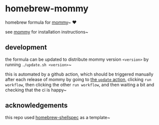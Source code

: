 # homebrew-mommy
homebrew formula for [mommy](https://github.com/FWDekker/mommy)~ ❤️

see [mommy](https://github.com/FWDekker/mommy) for installation instructions~

## development
the formula can be updated to distribute mommy version `<version>` by running `./update.sh <version>`~

this is automated by a github action, which should be triggered manually after each release of mommy by going to
[the `update` action](https://github.com/FWDekker/homebrew-mommy/actions/workflows/update.yml), clicking `run workflow`,
then clicking the other `run workflow`, and then waiting a bit and checking that the ci is happy~

## acknowledgements
this repo used [homebrew-shellspec](https://github.com/shellspec/homebrew-shellspec) as a template~
